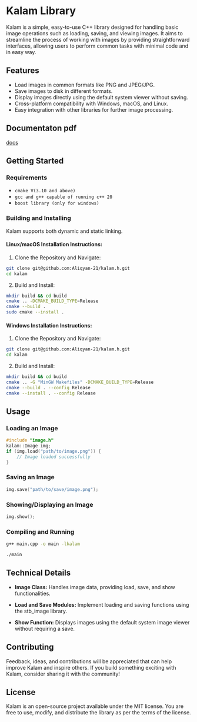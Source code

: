# Kalam Library

Kalam is a simple, easy-to-use C++ library designed for handling basic image operations such as loading, saving, and viewing images. It aims
to streamline the process of working with images by providing straightforward interfaces, allowing users to perform common tasks with minimal code and in easy way.

## Features

- Load images in common formats like PNG and JPEG/JPG.
- Save images to disk in different formats.
- Display images directly using the default system viewer without saving.
- Cross-platform compatibility with Windows, macOS, and Linux.
- Easy integration with other libraries for further image processing.

## Documentaton pdf

[docs](doc/kalam_documentation.pdf)

## Getting Started

### Requirements

- `cmake V(3.10 and above)`
- `gcc and g++ capable of running c++ 20`
- `boost library (only for windows)`

### Building and Installing

Kalam supports both dynamic and static linking.

#### Linux/macOS Installation Instructions:

1. Clone the Repository and Navigate:

```bash
git clone git@github.com:Aliqyan-21/kalam.h.git
cd kalam
```

2. Build and Install:

```bash
mkdir build && cd build
cmake .. -DCMAKE_BUILD_TYPE=Release
cmake --build .
sudo cmake --install .
```

#### Windows Installation Instructions:

1. Clone the Repository and Navigate:

```bash
git clone git@github.com:Aliqyan-21/kalam.h.git
cd kalam
```

2. Build and Install:

```bash
mkdir build && cd build
cmake .. -G "MinGW Makefiles" -DCMAKE_BUILD_TYPE=Release
cmake --build . --config Release
cmake --install . --config Release
```

## Usage

### Loading an Image

```cpp
#include "image.h"
kalam::Image img;
if (img.load("path/to/image.png")) {
    // Image loaded successfully
}
```

### Saving an Image

```cpp
img.save("path/to/save/image.png");
```

### Showing/Displaying an Image

```cpp
img.show();
```

### Compiling and Running

```bash
g++ main.cpp -o main -lkalam

./main
```

## Technical Details

- **Image Class:** Handles image data, providing load, save, and show functionalities.

- **Load and Save Modules:** Implement loading and saving functions using the stb_image library.

- **Show Function:** Displays images using the default system image viewer without requiring a save.

## Contributing

Feedback, ideas, and contributions will be appreciated that can help improve Kalam and inspire others. If you build something exciting with Kalam, consider sharing it with the community!

## License

Kalam is an open-source project available under the MIT license. You are free to use, modify, and distribute the library as per the terms of the license.
